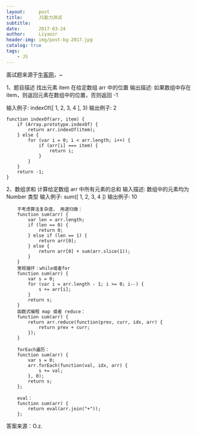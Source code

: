 ```yaml
---
layout:     post 
title:      JS能力测试
subtitle:  
date:       2017-03-24
author:     Liyaozr
header-img: img/post-bg-2017.jpg
catalog: true
tags: 
    - JS
---
```

面试题来源于[牛客网](https://www.nowcoder.com/)，~

1、题目描述
找出元素 item 在给定数组 arr 中的位置 
输出描述:
如果数组中存在 item，则返回元素在数组中的位置，否则返回 -1

输入例子:
indexOf([ 1, 2, 3, 4 ], 3)
输出例子:
2

```
function indexOf(arr, item) {  
    if (Array.prototype.indexOf) {    
        return arr.indexOf(item);  
    } else {    
        for (var i = 0; i < arr.length; i++) {      
            if (arr[i] === item) {        
                return i;      
            }    
        }  
    }     
    return -1;
}
```

2、数组求和
计算给定数组 arr 中所有元素的总和 
输入描述:
数组中的元素均为 Number 类型
输入例子:
sum([ 1, 2, 3, 4 ])
输出例子:
10

```
    不考虑算法复杂度， 用递归做：
    function sum(arr) {    
        var len = arr.length;    
        if (len == 0) {        
            return 0;    
        } else if (len == 1) {        
            return arr[0];    
        } else {        
            return arr[0] + sum(arr.slice(1));    
        }
    }
    常规循环：while或者for
    function sum(arr) {    
        var s = 0;    
        for (var i = arr.length - 1; i >= 0; i--) {        
            s += arr[i];    
        }    
        return s;
    }
    函数式编程 map 或者 reduce：
    function sum(arr) {    
        return arr.reduce(function(prev, curr, idx, arr) {        
            return prev + curr;    
        });
    }
    
    forEach遍历：
    function sum(arr) {    
        var s = 0;    
        arr.forEach(function(val, idx, arr) {        
            s += val;    
        }, 0);      
        return s;
    };
    
    eval：
    function sum(arr) {    
        return eval(arr.join("+"));
    };
```
答案来源：O.z.
